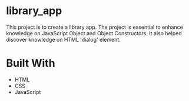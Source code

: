 # library_app
This project is to create a library app. The project is essential to enhance knowledge on JavaScript Object
and Object Constructors. It also helped discover knowledge on HTML 'dialog' element.


# Built With
- HTML
- CSS
- JavaScript